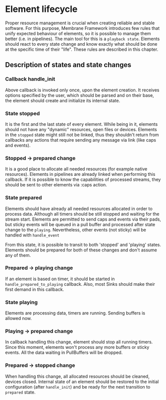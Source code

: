 # Element lifecycle

Proper resource management is crucial when creating reliable and stable software. For this purpose, Membrane Framework introduces few rules that unify expected behaviour of elements, so it is possible to manage them better (i.e. in pipelines). The main tool for this is a `playback state`. Elements should react to every state change and know exactly what should be done at the specific time of their "life". These rules are described in this chapter.

## Description of states and state changes

### Callback handle_init

Above callback is invoked only once, upon the element creation.
It receives options specified by the user, which should be parsed and on their base, the element should create and initialize its internal state.

### State stopped

It is the first and the last state of every element. While being in it, elements should not have any "dynamic" resources, open files or devices.
Elements in the `stopped` state might still not be linked, thus they shouldn't return from callbacks any actions that require sending any message via link (like caps and events).

### Stopped -> prepared change

It is a good place to allocate all needed resources (for example native resources). Elements in pipelines are already linked when performing this callback. If it is possible to know the capabilities of processed streams, they should be sent to other elements via :caps action.

### State prepared

Elements should have already all needed resources allocated in order to process data. Although all timers should be still stopped and waiting for the stream start. Elements are permitted to send caps and events via their pads, but sticky events will be queued in a pull buffer and processed after state change to the `playing`. Nevertheless, other events (not sticky) will be handled with `handle_event`

From this state, it is possible to transit to both 'stopped' and 'playing' states. Elements should be prepared for both of these changes and don't assume any of them.

### Prepared -> playing change

If an element is based on timer, it should be started in `handle_prepared_to_playing` callback.
Also, most Sinks should make their first demand in this callback.

### State playing

Elements are processing data, timers are running. Sending buffers is allowed now.

### Playing -> prepared change

In callback handling this change, element should stop all running timers.
Since this moment, elements won't process any more buffers or sticky events. All the data waiting in PullBuffers will be dropped.

### Prepared -> stopped change

When handling this change, all allocated resources should be cleaned, devices closed. Internal state of an element should be restored to the initial configuration (after `handle_init`) and be ready for the next transition to `prepared` state.

